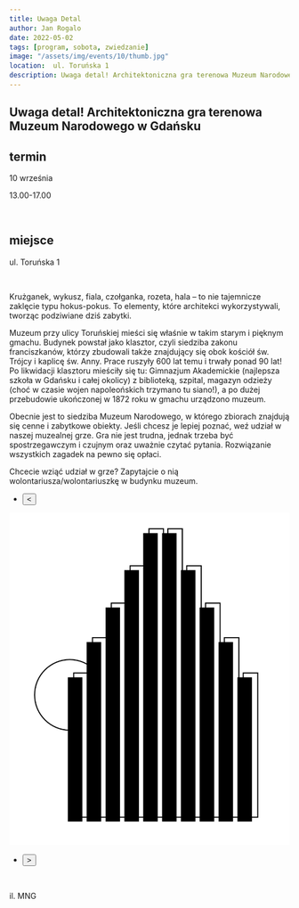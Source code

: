 ```yaml
---
title: Uwaga Detal
author: Jan Rogalo
date: 2022-05-02
tags: [program, sobota, zwiedzanie]
image: "/assets/img/events/10/thumb.jpg"
location:  ul. Toruńska 1
description: Uwaga detal! Architektoniczna gra terenowa Muzeum Narodowego w Gdańsku
---
```

<section class="section-services">
    <div class="services">

<h1 class="event-h1">Uwaga detal! Architektoniczna gra terenowa Muzeum Narodowego w Gdańsku</h1>

<h2 class="event-h2">termin</h2>
<p>10 września</p>
<p class="tab">13.00-17.00</p>
<br>
<h2 class="event-h2">miejsce</h2>
<p>ul. Toruńska 1</p>
<br>
<p>Krużganek, wykusz, fiala, czołganka, rozeta, hala – to nie tajemnicze zaklęcie typu hokus-pokus. To elementy, które architekci wykorzystywali, tworząc podziwiane dziś zabytki. </p>
<p>Muzeum przy ulicy Toruńskiej mieści się właśnie w takim starym i pięknym gmachu. Budynek powstał jako klasztor, czyli siedziba zakonu franciszkanów, którzy zbudowali także znajdujący się obok kościół św. Trójcy i kaplicę św. Anny. Prace ruszyły 600 lat temu i trwały ponad 90 lat! Po likwidacji klasztoru mieściły się tu: Gimnazjum Akademickie (najlepsza szkoła w Gdańsku i całej okolicy) z biblioteką, szpital, magazyn odzieży (choć w czasie wojen napoleońskich trzymano tu siano!), a po dużej przebudowie ukończonej w 1872 roku w gmachu urządzono muzeum. </p>
<p>Obecnie jest to siedziba Muzeum Narodowego, w którego zbiorach znajdują się cenne i zabytkowe obiekty. Jeśli chcesz je lepiej poznać, weź udział w naszej muzealnej grze. Gra nie jest trudna, jednak trzeba być spostrzegawczym i czujnym oraz uważnie czytać pytania. Rozwiązanie wszystkich zagadek na pewno się opłaci.</p>
<p>Chcecie wziąć udział w grze? Zapytajcie o nią wolontariusza/wolontariuszkę w budynku muzeum.</p>
<div class="slider-container"><nav class="slider-nav"><ul><li><button class="previous"><span><</span></button></li></ul></nav>
  <div class="slider">
   <a href="/assets/img/events/10/uwaga_detal_gra_miejska_02B_NEb.jpg"><img class="active" src="/assets/img/events/10/uwaga_detal_gra_miejska_02B_NEb.jpg"></a>
  </div>
<nav class="slider-nav"><ul><li><button class="next"><span>></span></button></li></ul></nav></div>
<br>
<p>il. MNG</p>
</section>
    <script src="/assets/scripts/slider.js"></script>




